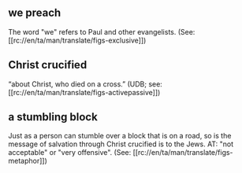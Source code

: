 ## we preach ##

The word "we" refers to Paul and other evangelists. (See: [[rc://en/ta/man/translate/figs-exclusive]])

## Christ crucified ##

“about Christ, who died on a cross.” (UDB; see: [[rc://en/ta/man/translate/figs-activepassive]])

## a stumbling block ##

Just as a person can stumble over a block that is on a road, so is the message of salvation through Christ crucified is to the Jews.  AT: "not acceptable"  or "very offensive". (See: [[rc://en/ta/man/translate/figs-metaphor]])